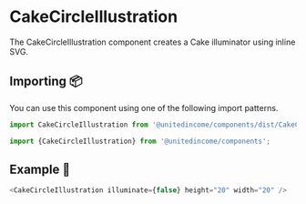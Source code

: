 # CakeCircleIllustration

The CakeCircleIllustration component creates a Cake illuminator using inline SVG.

## Importing 📦

You can use this component using one of the following import patterns.

```javascript
import CakeCircleIllustration from '@unitedincome/components/dist/CakeCircleIllustration';
```

```javascript
import {CakeCircleIllustration} from '@unitedincome/components';
```

## Example 🚀

```javascript
<CakeCircleIllustration illuminate={false} height="20" width="20" />
```
